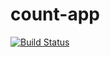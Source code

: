 # count-app

[![Build Status](https://travis-ci.org/bahmutov/count-app.svg?branch=master)](https://travis-ci.org/bahmutov/count-app)
